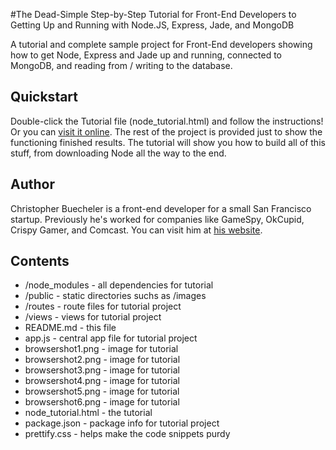 #The Dead-Simple Step-by-Step Tutorial for Front-End Developers to Getting Up and Running with Node.JS, Express, Jade, and MongoDB

A tutorial and complete sample project for Front-End developers showing how to get Node, Express and Jade up and running, connected to MongoDB, and reading from / writing to the database.

## Quickstart

Double-click the Tutorial file (node_tutorial.html) and follow the instructions! Or you can [visit it online](http://cwbuecheler.com/web/tutorials/2013/node-express-mongo/). The rest of the project is provided just to show the functioning finished results. The tutorial will show you how to build all of this stuff, from downloading Node all the way to the end.


## Author

Christopher Buecheler is a front-end developer for a small San Francisco startup. Previously he's worked for companies like GameSpy,
OkCupid, Crispy Gamer, and Comcast. You can visit him at [his website](http://cwbuecheler.com).


## Contents

* /node_modules - all dependencies for tutorial
* /public - static directories suchs as /images
* /routes - route files for tutorial project
* /views - views for tutorial project
* README.md - this file
* app.js - central app file for tutorial project
* browsershot1.png - image for tutorial
* browsershot2.png - image for tutorial
* browsershot3.png - image for tutorial
* browsershot4.png - image for tutorial
* browsershot5.png - image for tutorial
* browsershot6.png - image for tutorial
* node_tutorial.html - the tutorial
* package.json - package info for tutorial project
* prettify.css - helps make the code snippets purdy
